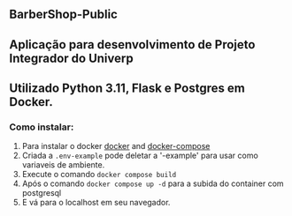 ## BarberShop-Public
## Aplicação para desenvolvimento de Projeto Integrador do Univerp
## Utilizado Python 3.11, Flask e Postgres em Docker.

### Como instalar:

1. Para instalar o docker [docker](https://docs.docker.com/engine/install/ubuntu/) and [docker-compose](https://docs.docker.com/compose/install/linux/#install-the-plugin-manually)
2. Criada a ```.env-example``` pode deletar a '-example' para usar como variaveis de ambiente.
3. Execute o comando ```docker compose build```
4. Após o comando ```docker compose up -d``` para a subida do container com postgresql
5. E vá para o localhost em seu navegador.

